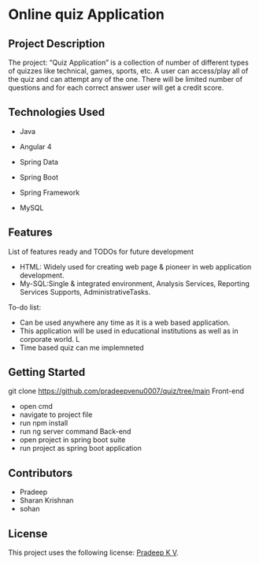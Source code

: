 

# Online quiz Application

## Project Description
The project: “Quiz Application” is a collection of number of different types of quizzes like technical, games, sports, etc. A user can access/play all of the quiz and can 
attempt any of the one. There will be limited number of questions and for each correct answer user will get a credit score.

## Technologies Used

* Java
* Angular 4

* Spring Data
* Spring Boot
* Spring Framework
* MySQL

## Features

List of features ready and TODOs for future development
* HTML: Widely used for creating web page & pioneer in web application development.
* My-SQL:Single & integrated environment, Analysis Services, Reporting Services Supports, AdministrativeTasks.

To-do list:
* Can be used anywhere any time as it is a web based application. 
* This application will be used in educational institutions as well as in corporate world. L
* Time based quiz can me implemneted

## Getting Started
 git clone https://github.com/pradeepvenu0007/quiz/tree/main
 Front-end
 * open cmd 
 * navigate to project file 
 * run npm install
 * run ng server command
 Back-end
 * open project in spring boot suite
 * run project as spring boot application

## Contributors

* Pradeep
* Sharan Krishnan
* sohan

## License

This project uses the following license: [Pradeep K V](https://github.com/pradeepvenu0007/quiz/edit/main/README.md).


